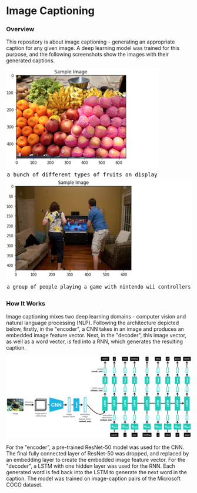 # Image Captioning
### Overview

This repository is about image captioning - generating an appropriate caption for any given image.
A deep learning model was trained for this purpose, and 
the following screenshots show the images with their generated captions. 

<img src="https://github.com/leeping-ng/ML-CV-NLP-Image-Captioning/blob/master/images/fruits.png" height='300'> 
<img src="https://github.com/leeping-ng/ML-CV-NLP-Image-Captioning/blob/master/images/nintendo.png" height='300'>

### How It Works

Image captioning mixes two deep learning domains - computer vision and natural language processing (NLP). 
Following the architecture depicted below, firstly, in the "encoder", a CNN takes in an image and produces an embedded image feature vector.
Next, in the "decoder", this image vector, as well as a word vector, is fed into a RNN, which generates the resulting caption.

<img src="https://github.com/leeping-ng/ML-CV-NLP-Image-Captioning/blob/master/images/encoder-decoder.png">

For the "encoder", a pre-trained ResNet-50 model was used for the CNN. The final fully connected layer of ResNet-50 was dropped, and replaced by an embedding layer to create the embedded image feature vector.
For the "decoder", a LSTM with one hidden layer was used for the RNN. Each generated word is fed back into the LSTM to generate the next word in the caption.
The model was trained on image-caption pairs of the Microsoft COCO dataset.
